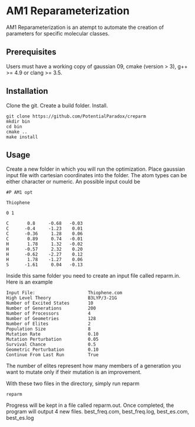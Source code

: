 # AM1 Reparameterization
AM1 Reparameterization is an atempt to automate the creation of parameters for specific molecular classes.
## Prerequisites
Users must have a working copy of gaussian 09, cmake (version > 3), g++ >= 4.9 or clang >= 3.5.
## Installation
Clone the git. Create a build folder. Install.
```
git clone https://github.com/PotentialParadox/creparm
mkdir bin
cd bin
cmake ..
make install
```
## Usage
Create a new folder in which you will run the optimization.
Place gaussian input file with cartesian coordinates into the folder.
The atom types can be either character or numeric.
An possible input could be
```
#P AM1 opt

Thiophene

0 1

C       0.8     -0.68   -0.03
C      -0.4     -1.23    0.01
C      -0.36     1.28    0.06
C       0.89     0.74   -0.01
H       1.78     1.32   -0.02
H      -0.57     2.32    0.20
H      -0.62    -2.27    0.12
H       1.78    -1.27    0.06
S      -1.61     0.04   -0.13

```
Inside this same folder you need to create an input file called reparm.in.
Here is an example
```
Input File:                    Thiophene.com
High Level Theory              B3LYP/3-21G
Number of Excited States       10
Number of Generations          200
Number of Processors           4
Number of Geometries           128
Number of Elites               2
Population Size                8
Mutation Rate                  0.10
Mutation Perturbation          0.05
Survival Chance                0.5
Geometric Perturbation         0.10
Continue From Last Run         True
```
The number of elites represent how many members of a generation you want to mutate only if their mutation is an improvement.

With these two files in the directory, simply run reparm
```
reparm
```
Progress will be kept in a file called reparm.out.
Once completed, the program will output 4 new files.
best_freq.com, best_freq.log, best_es.com, best_es.log